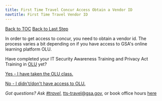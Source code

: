 ```yaml
---
title: First Time Travel Concur Access Obtain a Vendor ID
navtitle: First Time Travel Vendor ID
---
```


[Back to TOC]({{site.baseurl}}/travel-guide-table-of-contents)
[Back to Last Step]({{site.baseurl}}/first-time-travel-concur-check)

In order to get access to concur, you need to obtain a vendor id. The process varies a bit depending on if you have access to GSA's online learning platform OLU.

Have completed your  IT Security Awareness Training and Privacy Act Training in [OLU](https://gsaolu.gsa.gov/) yet?

[Yes - I have taken the OLU class. ]({{site.baseurl}}/first-time-travel-get-in-concur-post-olu)

[No - I didn't/don't have access to OLU.]({{site.baseurl}}/first-time-travel-get-in-concur-pre-olu)

*Got questions? Ask [#travel](https://gsa-tts.slack.com/messages/travel)*, [tts-travel@gsa.gov](mailto:tts-travel@gsa.gov), or book office hours [here](https://sites.google.com/a/gsa.gov/tts-office-hours/)
